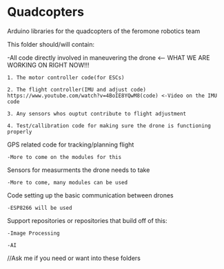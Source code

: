 # Quadcopters
Arduino libraries for the quadcopters of the feromone robotics team

This folder should/will contain:

-All code directly involved in maneuvering the drone                   <-- WHAT WE ARE WORKING ON RIGHT NOW!!!
    
    1. The motor controller code(for ESCs)
    
    2. The flight controller(IMU and adjust code) https://www.youtube.com/watch?v=4BoIE8YQwM8(code) <-Video on the IMU code
    
    3. Any sensors whos ouptut contribute to flight adjustment
    
    4. Test/callibration code for making sure the drone is functioning properly

GPS related code for tracking/planning flight

    -More to come on the modules for this

Sensors for measurments the drone needs to take
    
    -More to come, many modules can be used

Code setting up the basic communication between drones
    
    -ESP8266 will be used

Support repositories or repositories that build off of this:

    -Image Processing

    -AI
//Ask me if you need or want into these folders
